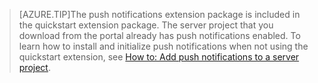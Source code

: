 <!-- not suitable for Mooncake -->

>[AZURE.TIP]The push notifications extension package is included in the quickstart extension package. The server project that you download from the portal already has push notifications enabled. To learn how to install and initialize push notifications when not using the quickstart extension, see [How to: Add push notifications to a server project](/documentation/articles/app-service-mobile-dotnet-backend-how-to-use-server-sdk#how-to-add-push-notifications-to-a-server-project).
